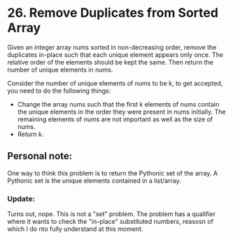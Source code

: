 # 26. Remove Duplicates from Sorted Array

Given an integer array nums sorted in non-decreasing order, remove the duplicates in-place such that each unique element appears only once. The relative order of the elements should be kept the same. Then return the number of unique elements in nums.

Consider the number of unique elements of nums to be k, to get accepted, you need to do the following things:

- Change the array nums such that the first k elements of nums contain the unique elements in the order they were present in nums initially. The remaining elements of nums are not important as well as the size of nums.
- Return k.


## Personal note:

One way to think this problem is to return the Pythonic set of the array. A Pythonic set is the unique elements contained in a list/array.

### Update:
Turns out, nope. This is not a "set" problem. The problem has a qualifier where it wants to check the "in-place" substituted numbers, reasosn of which I do nto fully understand at this moment.